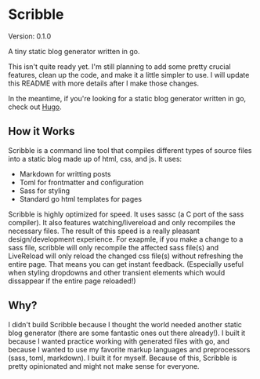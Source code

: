 Scribble
========

Version: 0.1.0

A tiny static blog generator written in go.

This isn't quite ready yet. I'm still planning to add some pretty crucial features,
clean up the code, and make it a little simpler to use. I will update this README
with more details after I make those changes.

In the meantime, if you're looking for a static blog generator written in go, check out
[Hugo](https://github.com/spf13/hugo).


How it Works
------------

Scribble is a command line tool that compiles different types of source files into a
static blog made up of html, css, and js. It uses:

- Markdown for writting posts
- Toml for frontmatter and configuration
- Sass for styling
- Standard go html templates for pages

Scribble is highly optimized for speed. It uses sassc (a C port of the sass compiler). It
also features watching/livereload and only recompiles the necessary files. The result of this
speed is a really pleasant design/development experience. For exapmle, if you make a change to
a sass file, scribble will only recompile the affected sass file(s) and LiveReload will only
reload the changed css file(s) without refreshing the entire page. That means you can get instant
feedback. (Especially useful when styling dropdowns and other transient elements which would
dissappear if the entire page reloaded!)

Why?
----

I didn't build Scribble because I thought the world needed another static blog generator
(there are some fantastic ones out there already!). I built it because I wanted practice
working with generated files with go, and because I wanted to use my favorite markup
languages and preprocessors (sass, toml, markdown). I built it for myself. Because
of this, Scribble is pretty opinionated and might not make sense for everyone.
